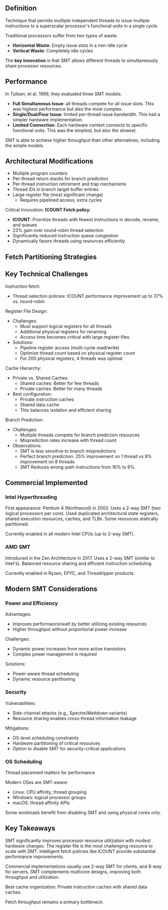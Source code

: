 ## Definition

Technique that permits multiple independent threads to issue multiple instructions to a superscalar processor's functional units in a single cycle.

Traditional processors suffer from two types of waste:
- **Horizontal Waste**: Empty issue slots in a non-idle cycle
- **Vertical Waste**: Completely idle cycles

The **key innovation** is that SMT allows different threads to simultaneously share processor resources.

## Performance

In Tullsen, et al. 1996, they evaluated three SMT models:
- **Full Simultaneous Issue**: all threads compete for all issue slots. This was highest performance but also the most complex.
- **Single/Dual/Four Issue**: limited per-thread issue bandwidth. This had a simpler hardware implementation.
- **Limited Connection**: Each hardware context connects to specific functional units. This was the simplest, but also the slowest.

SMT is able to achieve higher throughput than other alternatives, including the simple models.

## Architectural Modifications

- Multiple program counters
- Per-thread return stacks for branch prediction
- Per-thread instruction retirement and trap mechanisms
- Thread IDs in branch target buffer entries
- Large register file (most significant change)
	- Requires pipelined access, extra cycles

Critical Innovation: **ICOUNT Fetch policy**:
- **ICOUNT**: Prioritize threads with fewest instructions in decode, rename, and queues
- 23% gain over round-robin thread selection
- Significantly reduced instruction queue congestion
- Dynamically favors threads using resources efficiently

## Fetch Partitioning Strategies

## Key Technical Challenges

Instruction fetch:
- Thread selection policies: ICOUNT performance improvement up to 37% vs. round-robin

Register File Design:
- Challenges:
	- Must support logical registers for all threads
	- Additional physical registers for renaming
	- Access time becomes critical with large register files
- Solutions:
	- Pipeline register access (multi-cycle read/write)
	- Optimize thread count based on physical register count
	- For 200 physical registers, 4 threads was optimal

Cache Hierarchy:
- Private vs. Shared Caches:
	- Shared caches: Better for few threads
	- Private caches: Better for many threads
- Best configuration:
	- Private instruction caches
	- Shared data cache
	- This balances isolation and efficient sharing

Branch Prediction:
- Challenges:
	- Multiple threads compete for branch prediction resources
	- Misprediction rates increase with thread count
-  Observations:
	- SMT is less sensitive to branch mispredictions
	- Perfect branch prediction: 25% improvement on 1 thread vs 9% improvement on 8 threads
	- SMT Reduces wrong-path instructions from 16% to 9%.

## Commercial Implemented

### Intel Hyperthreading

First appearance: Pentium 4 (Northwood) in 2002. Uses a 2-way SMT (two logical processors per core). Used duplicated architectural state registers, shared execution resources, caches, and TLBs. Some resources statically partitioned. 

Currently enabled in all modern Intel CPUs (up to 2-way SMT).


### AMD SMT

Introduced in the Zen Architecture in 2017. Uses a 2-way SMT (similar to Intel's). Balanced resource sharing and efficient instruction scheduling.

Currently enabled in Ryzen, EPYC, and Threadripper products.


## Modern SMT Considerations

### Power and Efficiency

Advantages:
- Improves performance/watt by better utilizing existing resources
- Higher throughput without proportional power increase

Challenges:
- Dynamic power increases from more active transistors
- Complex power management is required

Solutions: 
- Power-aware thread scheduling
- Dynamic resource partitioning

### Security

Vulnerabilities:
- Side-channel attacks (e.g., Spectre/Meltdown variants)
- Resource sharing enables cross-thread information leakage

Mitigations:
- OS-level scheduling constraints
- Hardware partitioning of critical resources
- Option to disable SMT for security-critical applications

### OS Scheduling

Thread placement matters for performance

Modern OSes are SMT-aware:
- Linux: CPU affinity, thread grouping
- WIndows: logical processor groups
- macOS: thread affinity APIs

Some workloads benefit from disabling SMT and using physical cores only.

## Key Takeaways

SMT significantly improves processor resource utilization with modest hardware changes. The register file is the most challenging resource to scale with SMT. Intelligent fetch policies like ICOUNT provide substantial performance improvements. 

Commercial implementations usually use 2-way SMT for clients, and 8-way for servers. SMT complements multicore designs, improving both throughput and utilization. 

Best cache organization: Private instruction caches with shared data caches. 

Fetch throughput remains a primary bottleneck.
